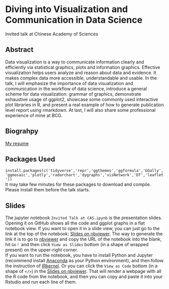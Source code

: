 # Diving into Visualization and Communication in Data Science
Invited talk at Chinese Academy of Sciences

## Abstract
Data visualization is a way to communicate information clearly and efficiently via statistical graphics, plots and information graphics. Effective visualization helps users analyze and reason about data and evidence. It makes complex data more accessible, understandable and usable. In the talk, I will emphasize the importance of data visualization and communication in the workflow of data science, introduce a general scheme for data visualization: grammar of graphics, demonstrate exhaustive usage of ggplot2, showcase some commonly used interactive plot libraries in R, and present a real example of how to generate publication level report using rmarkdown. At last, I will also share some professional experience of mine at BCG.

## Biograhpy
[My resume](https://github.com/zhiruiwang/Talk_at_CAS/blob/master/Resume_Zhirui_Wang.pdf)

## Packages Used
`install.packages(c('tidyverse','repr','ggthemes','ggformula','GGally','ggmosaic','plotly','radarchart','dygraphs','visNetwork','DT','leaflet'))`  
It may take few minutes for these packages to download and compile. Please install them before the talk starts.

## Slides
The jupyter notebook `Invited Talk at CAS.ipynb` is the presentation slides.  
Opening it on GitHub shows all the code and ggplot graphs in a flat notebook view. If you want to open it in a slide view, you can just go to the link at the top of the notebook: [Slides on nbviewer](https://nbviewer.jupyter.org/format/slides/github/zhiruiwang/Talk_at_CAS/blob/master/Invited%20Talk%20at%20CAS.ipynb#/). The way to generate the link it is to go to [nbviewer](https://nbviewer.jupyter.org/) and copy the URL of the notebook into the blank, hit `Go！` and then click `View as Slides` bottom (in a shape of wrapped present) on the upper-right corner.  
If you want to run the notebook, you have to install Python and Jupyter (recommend install [Anaconda](https://www.anaconda.com/download/) as your Python environment), and then follow the instruction of [IRkernel](https://github.com/IRkernel/IRkernel). Or you can click the `View as Code` bottom (in a shape of `</>`) in the [Slides on nbviewer](https://nbviewer.jupyter.org/format/slides/github/zhiruiwang/Talk_at_CAS/blob/master/Invited%20Talk%20at%20CAS.ipynb#/). That will render a webpage with all the R code from the notebook, and then you can copy and paste it into your Rstudio and run each line of them.
